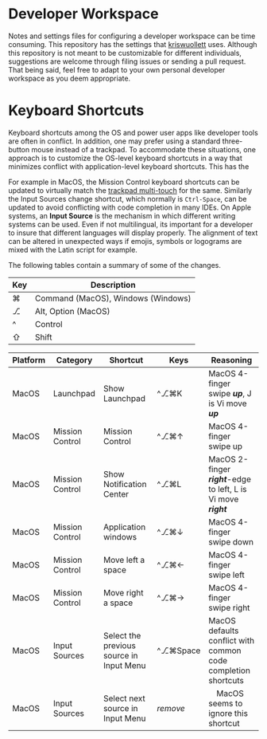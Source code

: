 # Developer Workspace

Notes and settings files for configuring a developer workspace can be time
consuming. This repository has the settings that
[kriswuollett](https://twitter.com/kriswuollett) uses. Although this repository
is not meant to be customizable for different individuals, suggestions are
welcome through filing issues or sending a pull request. That being said, feel
free to adapt to your own personal developer workspace as you deem appropriate.

# Keyboard Shortcuts

Keyboard shortcuts among the OS and power user apps like developer tools are
often in conflict. In addition, one may prefer using a standard three-button
mouse instead of a trackpad. To accommodate these situations, one approach is to
customize the OS-level keyboard shortcuts in a way that minimizes conflict with
application-level keyboard shortcuts. This has the 

For example in MacOS, the Mission Control keyboard shortcuts can be updated to
virtually match the
[trackpad multi-touch](https://support.apple.com/en-us/HT204895) for the same.
Similarly the Input Sources change shortcut, which normally is `Ctrl-Space`, can
be updated to avoid conflicting with code completion in many IDEs. On Apple
systems, an __Input Source__ is the mechanism in which different writing systems
can be used. Even if not multilingual, its important for a developer to insure
that different languages will display properly. The alignment of text can be
altered in unexpected ways if emojis, symbols or logograms are mixed with the
Latin script for example.

The following tables contain a summary of some of the changes.

Key | Description
--- | --------------------------------------------------------------------------
⌘ | Command (MacOS), Windows (Windows)
⎇ | Alt, Option (MacOS)
^ | Control
⇧ | Shift

Platform | Category | Shortcut | Keys | Reasoning
-------- | -------- | -------- | ---- | ---------
MacOS | Launchpad | Show Launchpad |  ^⎇⌘K | MacOS 4-finger swipe _**up**_, J is Vi move _**up**_
MacOS | Mission Control | Mission Control | ^⎇⌘↑ | MacOS 4-finger swipe up
MacOS | Mission Control | Show Notification Center | ^⎇⌘L | MacOS 2-finger _**right**_-edge to left, L is Vi move _**right**_
MacOS | Mission Control | Application windows |  ^⎇⌘↓ | MacOS 4-finger swipe down
MacOS | Mission Control | Move left a space |  ^⎇⌘← | MacOS 4-finger swipe left
MacOS | Mission Control | Move right a space |  ^⎇⌘→ | MacOS 4-finger swipe right
MacOS | Input Sources | Select the previous source in Input Menu | ^⎇⌘Space | MacOS defaults conflict with common code completion shortcuts
MacOS | Input Sources | Select next source in Input Menu | _remove_ |　MacOS seems to ignore this shortcut
